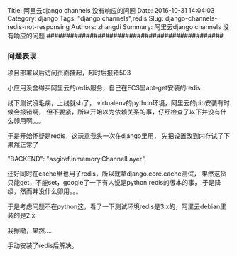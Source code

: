 Title: 阿里云django channels 没有响应的问题
Date: 2016-10-31 14:04:03
Category: django
Tags: "django channels",redis
Slug: django-channels-redis-not-responsing
Authors: zhangdi
Summary: 阿里云django channels 没有响应的问题
#############################################

### 问题表现

项目部署以后访问页面挂起，超时后报错503

小应用没舍得买阿里云的redis服务，自己在ECS里apt-get安装的redis

线下测试没毛病，上线就sb了，
virtualenv的python环境，阿里云的pip安装有时候会报错啊，
但不要紧，所以开始以为依赖关系的事，仔细检查了以下并没有什么卵用啊。。。

于是开始怀疑是redis，这玩意我头一次在django里用，
先把设置改到内存试了下果然正常了

   "BACKEND": "asgiref.inmemory.ChannelLayer",

还好同时在cache里也用了redis，所以就拿django.core.cache测试，
果然这货只能get，不能set，google了一下有人说是python redis的版本的事，
于是降级，然而并没什么卵用。。。

于是考虑问题不在python这，看了一下测试环境redis是3.x的，阿里云debian里装的是2.x

我擦嘞，果然....

手动安装了redis后解决。

